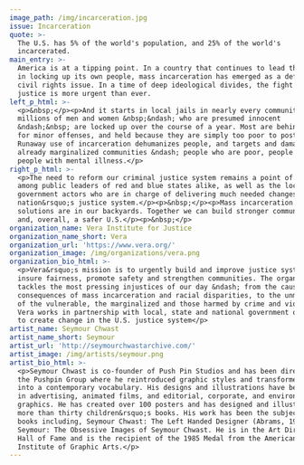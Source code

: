 ```yaml
---
image_path: /img/incarceration.jpg
issue: Incarceration
quote: >-
  The U.S. has 5% of the world's population, and 25% of the world's
  incarcerated.
main_entry: >-
  America is at a tipping point. In a country that continues to lead the world
  in locking up its own people, mass incarceration has emerged as a defining
  civil rights issue. In a time of deep ideological divides, the fight for
  justice is more urgent than ever.
left_p_html: >-
  <p>&nbsp;</p><p>And it starts in local jails in nearly every community, where
  millions of men and women &nbsp;&ndash; who are presumed innocent
  &ndash;&nbsp; are locked up over the course of a year. Most are behind bars
  for minor offenses, and held because they are simply too poor to post bail.
  Runaway use of incarceration dehumanizes people, and targets and damages
  already marginalized communities &ndash; people who are poor, people of color,
  people with mental illness.</p>
right_p_html: >-
  <p>The need to reform our criminal justice system remains a point of agreement
  among public leaders of red and blue states alike, as well as the local
  government actors who are in charge of delivering much needed changes to our
  nation&rsquo;s justice system.</p><p>&nbsp;</p><p>Mass incarceration and its
  solutions are in our backyards. Together we can build stronger communities
  and, overall, a safer U.S.</p><p>&nbsp;</p>
organization_name: Vera Institute for Justice
organization_name_short: Vera
organization_url: 'https://www.vera.org/'
organization_image: /img/organizations/vera.png
organization_bio_html: >-
  <p>Vera&rsquo;s mission is to urgently build and improve justice systems that
  insure fairness, promote safety and strengthen communities. The organization
  tackles the most pressing injustices of our day &ndash; from the causes and
  consequences of mass incarceration and racial disparities, to the unmet needs
  of the vulnerable, the marginalized and those harmed by crime and violence.
  Vera works in partnership with local, state and national government officials
  to create change in the U.S. justice system</p>
artist_name: Seymour Chwast
artist_name_short: Seymour
artist_url: 'http://seymourchwastarchive.com/'
artist_image: /img/artists/seymour.png
artist_bio_html: >-
  <p>Seymour Chwast is co-founder of Push Pin Studios and has been director of
  the Pushpin Group where he reintroduced graphic styles and transformed them
  into a contemporary vocabulary. His designs and illustrations have been used
  in advertising, animated films, and editorial, corporate, and environmental
  graphics. He has created over 100 posters and has designed and illustrated
  more than thirty children&rsquo;s books. His work has been the subject of
  books including, Seymour Chwast: The Left Handed Designer (Abrams, 1985) and
  Seymour: The Obsessive Images of Seymour Chwast. He is in the Art Directors
  Hall of Fame and is the recipient of the 1985 Medal from the American
  Institute of Graphic Arts.</p>
---
```



